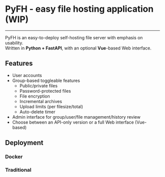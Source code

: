 # PyFH - easy file hosting application (WIP)
***
PyFH is an easy-to-deploy self-hosting file server with emphasis on usability.  
Written in **Python + FastAPI**, with an optional **Vue**-based Web interface.

## Features

- User accounts
- Group-based toggleable features
    - Public/private files
    - Password-protected files
    - File encryption
    - Incremental archives
    - Upload limits (per filesize/total)
    - Auto-delete timer
- Admin interface for group/user/file management/history review
- Choose between an API-only version or a full Web interface (Vue-based)

## Deployment

### Docker

### Traditional
